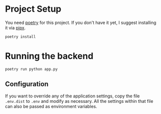 # Project Setup

You need [poetry](https://python-poetry.org/) for this project. If you don't
have it yet, I suggest installing it via [pipx](https://pipxproject.github.io/pipx/).

```
poetry install
```


# Running the backend


```
poetry run python app.py
```

## Configuration

If you want to override any of the application settings, copy the file
`.env.dist` to `.env` and modify as necessary. All the settings within that
file can also be passed as environment variables.
